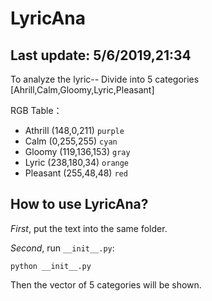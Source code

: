 # LyricAna
## Last update: 5/6/2019,21:34

To analyze the lyric-- Divide into 5 categories [Ahrill,Calm,Gloomy,Lyric,Pleasant]</br>

RGB Table：
* Athrill (148,0,211) `purple`
* Calm (0,255,255) `cyan`
* Gloomy (119,136,153) `gray`
* Lyric (238,180,34) `orange`
* Pleasant (255,48,48) `red`

## How to use LyricAna?

_First_, put the text into the same folder.

_Second_, run `__init__.py`:

`python __init__.py`

Then the vector of 5 categories will be shown.